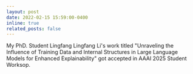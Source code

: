 ```yaml
---
layout: post
date: 2022-02-15 15:59:00-0400
inline: true
related_posts: false
---
```


My PhD. Student Lingfang Lingfang Li's work titled "Unraveling the Influence of Training Data and Internal Structures in Large Language Models for Enhanced Explainability" got accepted in AAAI 2025 Student Worksop.  
